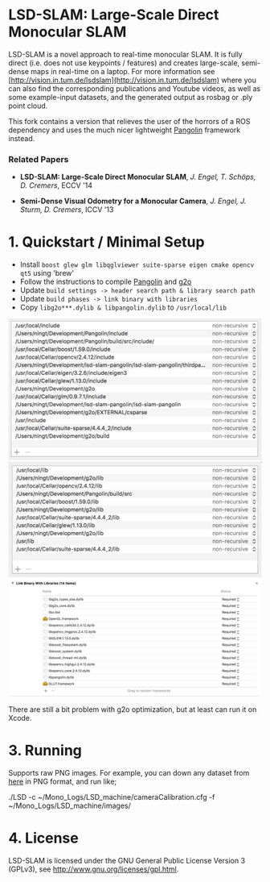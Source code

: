 # LSD-SLAM: Large-Scale Direct Monocular SLAM

LSD-SLAM is a novel approach to real-time monocular SLAM. It is fully direct (i.e. does not use keypoints / features) and creates large-scale, 
semi-dense maps in real-time on a laptop. For more information see
[http://vision.in.tum.de/lsdslam](http://vision.in.tum.de/lsdslam)
where you can also find the corresponding publications and Youtube videos, as well as some 
example-input datasets, and the generated output as rosbag or .ply point cloud.

This fork contains a version that relieves the user of the horrors of a ROS dependency and uses the much nicer lightweight [Pangolin](https://github.com/stevenlovegrove/Pangolin) framework instead. 

### Related Papers

* **LSD-SLAM: Large-Scale Direct Monocular SLAM**, *J. Engel, T. Schöps, D. Cremers*, ECCV '14

* **Semi-Dense Visual Odometry for a Monocular Camera**, *J. Engel, J. Sturm, D. Cremers*, ICCV '13

# 1. Quickstart / Minimal Setup

- Install `boost glew glm libqglviewer suite-sparse eigen cmake opencv qt5` using 'brew'
- Follow the instructions to compile [Pangolin](https://github.com/stevenlovegrove/Pangolin) and [g2o](https://github.com/RainerKuemmerle/g2o)
- Update `build settings -> header search path & library search path`
- Update `build phases -> link binary with libraries`
- Copy `libg2o***.dylib & libpangolin.dylib` to `/usr/local/lib`

![header search path](images/1.png)
![library search path](images/2.png)
![link binary with libraries](images/3.png)

There are still a bit problem with g2o optimization, but at least can run it on Xcode.

# 3. Running

Supports raw PNG images. For example, you can down any dataset from [here](http://vision.in.tum.de/lsdslam) in PNG format, and run like;

./LSD -c ~/Mono_Logs/LSD_machine/cameraCalibration.cfg -f ~/Mono_Logs/LSD_machine/images/

# 4. License
LSD-SLAM is licensed under the GNU General Public License Version 3 (GPLv3), see http://www.gnu.org/licenses/gpl.html.
